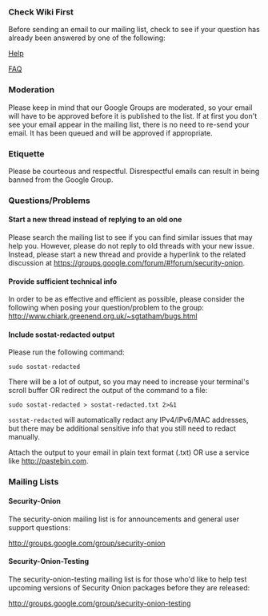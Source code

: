 ### Check Wiki First ###
Before sending an email to our mailing list, check to see if your question has already been answered by one of the following:

[Help](Help)

[FAQ](FAQ)

### Moderation ###
Please keep in mind that our Google Groups are moderated, so your email will have to be approved before it is published to the list.  If at first you don't see your email appear in the mailing list, there is no need to re-send your email.  It has been queued and will be approved if appropriate.

### Etiquette ###
Please be courteous and respectful.  Disrespectful emails can result in being banned from the Google Group.

### Questions/Problems ###

#### Start a new thread instead of replying to an old one ####
Please search the mailing list to see if you can find similar issues that may help you.  However, please do not reply to old threads with your new issue.  Instead, please start a new thread and provide a hyperlink to the related discussion at https://groups.google.com/forum/#!forum/security-onion.

#### Provide sufficient technical info ####
In order to be as effective and efficient as possible, please consider the following when posing your question/problem to the group:
http://www.chiark.greenend.org.uk/~sgtatham/bugs.html

#### Include sostat-redacted output ####
Please run the following command:
```
sudo sostat-redacted
```

There will be a lot of output, so you may need to increase your terminal's scroll buffer OR redirect the output of the command to a file:
```
sudo sostat-redacted > sostat-redacted.txt 2>&1
```

`sostat-redacted` will automatically redact any IPv4/IPv6/MAC addresses, but there may be additional sensitive info that you still need to redact manually.

Attach the output to your email in plain text format (.txt) OR use a service like http://pastebin.com.

### Mailing Lists ###
#### Security-Onion ####
The security-onion mailing list is for announcements and general user support questions:

http://groups.google.com/group/security-onion

#### Security-Onion-Testing ####
The security-onion-testing mailing list is for those who'd like to help test upcoming versions of Security Onion packages before they are released:

http://groups.google.com/group/security-onion-testing